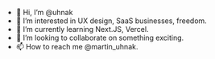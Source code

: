 - 👋 Hi, I’m @uhnak
- 👀 I’m interested in UX design, SaaS businesses, freedom.
- 🌱 I’m currently learning Next.JS, Vercel.
- 💞️ I’m looking to collaborate on something exciting.
- 📫 How to reach me @martin_uhnak.

<!---
uhnak/uhnak is a ✨ special ✨ repository because its `README.md` (this file) appears on your GitHub profile.
You can click the Preview link to take a look at your changes.
--->
